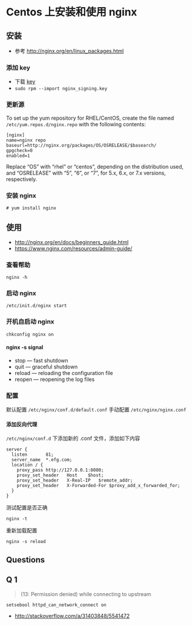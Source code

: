 # Centos 上安装和使用 nginx

## 安装

* 参考 <http://nginx.org/en/linux_packages.html>

### 添加 key

* 下载 [key](http://nginx.org/keys/nginx_signing.key)
* `sudo rpm --import nginx_signing.key`


### 更新源

To set up the yum repository for RHEL/CentOS, create the file named `/etc/yum.repos.d/nginx.repo` with the following contents:

```
[nginx]
name=nginx repo
baseurl=http://nginx.org/packages/OS/OSRELEASE/$basearch/
gpgcheck=0
enabled=1
```

Replace “OS” with “rhel” or “centos”, depending on the distribution used, and “OSRELEASE” with “5”, “6”, or “7”, for 5.x, 6.x, or 7.x versions, respectively.

### 安装 nginx

```
# yum install nginx
```

## 使用

* <http://nginx.org/en/docs/beginners_guide.html>
* <https://www.nginx.com/resources/admin-guide/>

### 查看帮助

```
nginx -h
```

### 启动 nginx

```
/etc/init.d/nginx start
```

### 开机自启动 nginx

```
chkconfig nginx on
```

#### nginx -s signal

* stop — fast shutdown
* quit — graceful shutdown
* reload — reloading the configuration file
* reopen — reopening the log files

### 配置

默认配置 `/etc/nginx/conf.d/default.conf`
手动配置 `/etc/nginx/nginx.conf`

#### 添加反向代理

`/etc/nginx/conf.d` 下添加新的 .conf 文件，添加如下内容

```
server {
  listen       81;
  server_name  *.efg.com;
  location / {
    proxy_pass http://127.0.0.1:8080;
    proxy_set_header   Host    $host;
    proxy_set_header   X-Real-IP   $remote_addr;
    proxy_set_header   X-Forwarded-For $proxy_add_x_forwarded_for;
  }
}
```

测试配置是否正确

```
nginx -t
```

重新加载配置

```
nginx -s reload
```

## Questions

## Q 1

> (13: Permission denied) while connecting to upstream

```
setsebool httpd_can_network_connect on
```

* <http://stackoverflow.com/a/31403848/5541472>
